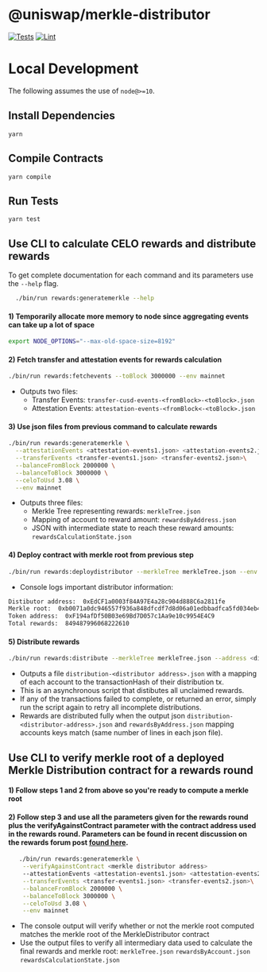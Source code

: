 # @uniswap/merkle-distributor

[![Tests](https://github.com/Uniswap/merkle-distributor/workflows/Tests/badge.svg)](https://github.com/Uniswap/merkle-distributor/actions?query=workflow%3ATests)
[![Lint](https://github.com/Uniswap/merkle-distributor/workflows/Lint/badge.svg)](https://github.com/Uniswap/merkle-distributor/actions?query=workflow%3ALint)

# Local Development

The following assumes the use of `node@>=10`.

## Install Dependencies

`yarn`

## Compile Contracts

`yarn compile`

## Run Tests

`yarn test`

## Use CLI to calculate CELO rewards and distribute rewards
To get complete documentation for each command and its parameters use the `--help` flag.
```bash
  ./bin/run rewards:generatemerkle --help
```

#### 1) Temporarily allocate more memory to node since aggregating events can take up a lot of space
  ```bash
  export NODE_OPTIONS="--max-old-space-size=8192"
  ```


#### 2) Fetch transfer and attestation events for rewards calculation
  ```bash
  ./bin/run rewards:fetchevents --toBlock 3000000 --env mainnet
  ```
  - Outputs two files:
    - Transfer Events: `transfer-cusd-events-<fromBlock>-<toBlock>.json`
    - Attestation Events: `attestation-events-<fromBlock<-<toBlock>.json`

#### 3) Use json files from previous command to calculate rewards
  ```bash
  ./bin/run rewards:generatemerkle \
    --attestationEvents <attestation-events1.json> <attestation-events2.json>\
    --transferEvents <transfer-events1.json> <transfer-events2.json>\
    --balanceFromBlock 2000000 \
    --balanceToBlock 3000000 \
    --celoToUsd 3.08 \
    --env mainnet
   ```
   - Outputs three files:
      - Merkle Tree representing rewards: `merkleTree.json`
      - Mapping of account to reward amount: `rewardsByAddress.json`
      - JSON with intermediate state to reach these reward amounts: `rewardsCalculationState.json`

#### 4) Deploy contract with merkle root from previous step
  ```bash
  ./bin/run rewards:deploydistributor --merkleTree merkleTree.json --env local --from <address>
  ```
  - Console logs important distributor information:
  ```bash
  Distibutor address:  0xEdCF1a0003f84A97E4a28c904d888C6a2811fe
  Merkle root:  0xb0071a0dc946557f936a848dfcdf7d8d06a01edbbadfca5fd034eb48110535af
  Token address:  0xF194afDf50B03e69Bd7D057c1Aa9e10c9954E4C9
  Total rewards:  849487996068222610
  ```
  
#### 5) Distribute rewards
  ```bash
  ./bin/run rewards:distribute --merkleTree merkleTree.json --address <distributor address> --env local --from <address> 
  ```
  - Outputs a file `distribution-<distributor address>.json` with a mapping of each account to the transactionHash of their distribution tx.
  - This is an asynchronous script that distibutes all unclaimed rewards.
  - If any of the transactions failed to complete, or returned an error, simply run the script again to retry all incomplete distributions.
  - Rewards are distributed fully when the output json `distribution-<distributor-address>.json` and `rewardsByAddress.json` mapping accounts keys match (same number of lines in each json file).


  ## Use CLI to verify merkle root of a deployed Merkle Distribution contract for a rewards round
  #### 1) Follow steps 1 and 2 from above so you're ready to compute a merkle root
  #### 2) Follow step 3 and use all the parameters given for the rewards round plus the verifyAgainstContract parameter with the contract address used in the rewards round. Parameters can be found in recent discussion on the rewards forum post [found here](https://forum.celo.org/t/governance-proposal-to-reward-early-users/662/41).
  ```bash
     ./bin/run rewards:generatemerkle \
      --verifyAgainstContract <merkle distributor address>
      --attestationEvents <attestation-events1.json> <attestation-events2.json>\
      --transferEvents <transfer-events1.json> <transfer-events2.json>\
      --balanceFromBlock 2000000 \
      --balanceToBlock 3000000 \
      --celoToUsd 3.08 \
      --env mainnet
  ```
   
   - The console output will verify whether or not the merkle root computed matches the merkle root of the MerkleDistributor contract
   - Use the output files to verify all intermediary data used to calculate the final rewards and merkle root: `merkleTree.json` `rewardsByAccount.json` `rewardsCalculationState.json` 
